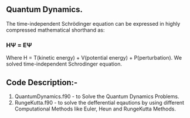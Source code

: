 ## Quantum Dynamics.
 The time-independent Schrödinger equation can be expressed in highly compressed mathematical shorthand as:
 ###                           HΨ = EΨ
 Where H = T(kinetic energy) + V(potential energy) + P(perturbation).
  We solved time-independent Schrodinger equation.
  
 ## Code Description:-
1. QuantumDynamics.f90 - to Solve the Quantum Dynamics Problems.
2. RungeKutta.f90 - to solve the defferential eqautions by using different Computational Methods like Euler, Heun
and RungeKutta Methods. 
